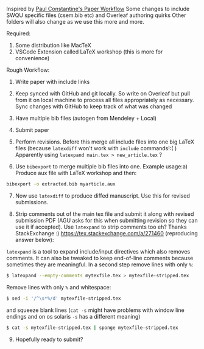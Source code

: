 Inspired by  [Paul Constantine's Paper Workflow](https://github.com/paulcon/pauls-workflow)
Some changes to include SWQU specific files (csem.bib etc) and Overleaf authoring quirks
Other folders will also change as we use this more and more.

Required:
1. Some distribution like MacTeX
2. VSCode Extension called LaTeX workshop (this is more for convenience)


Rough Workflow:

1. Write paper with include links

2. Keep synced with GitHub and git locally. So write on Overleaf but pull from it on local machine to process all files appropriately as necessary. Sync changes with GitHub to keep track of what was changed

3. Have multiple bib files (autogen from Mendeley + Local)

4. Submit paper

5. Perform revisions. Before this merge all include files into one big LaTeX files (because `latexdiff` won't work with `include` commands!:( ) Apparently using `latexpand main.tex > new_article.tex` ?

6. Use `bibexport` to merge multiple bib files into one. Example usage:a) Produce aux file with LaTeX workshop and then:
```bash
bibexport -o extracted.bib myarticle.aux
```

7. Now use `latexdiff` to produce diffed manuscript. Use this for revised submissions.

8. Strip comments out of the main tex file and submit it along with revised submission PDF (AGU asks for this when submitting revision so they can use it if accepted). Use `latexpand` to strip comments too eh? Thanks StackExchange :) https://tex.stackexchange.com/a/271460 (reproducing answer below):

`latexpand` is a tool to expand include/input directives which also removes comments. It can also be tweaked to keep end-of-line comments because sometimes they are meaningful. In a second step remove lines with only `%`:

```bash
$ latexpand --empty-comments mytexfile.tex > mytexfile-stripped.tex
```

Remove lines with only `%` and whitespace:
```bash
$ sed -i '/^\s*%/d' mytexfile-stripped.tex
```
and squeeze blank lines (`cat -s` might have problems with window line endings and on os solaris `-s` has a different meaning)

```bash
$ cat -s mytexfile-stripped.tex | sponge mytexfile-stripped.tex
```


9. Hopefully ready to submit?


